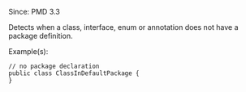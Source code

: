 Since: PMD 3.3

Detects when a class, interface, enum or annotation does not have a package definition.

Example(s):
```
// no package declaration
public class ClassInDefaultPackage {
}
```
